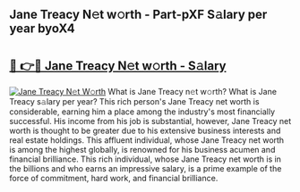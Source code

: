 ## Jane Treacy N𝚎t w𝚘rth - Part-pXF S𝚊lary per year byoX4

# <h2><a href="http://gc34o7n.nevu.top/?p=Jane+Treacy">🔗 👉🔴 Jane Treacy N𝚎t w𝚘rth - S𝚊lary</a></h2>

[![Jane Treacy N𝚎t W𝚘rth](https://i.imgur.com/Oavwk0R.jpeg)](http://gc34o7n.nevu.top/?p=Jane+Treacy)
What is Jane Treacy n𝚎t w𝚘rth? What is Jane Treacy s𝚊lary per year?
This rich person's Jane Treacy net worth is considerable, earning him a place among the industry's most financially successful. His income from his job is substantial, however, Jane Treacy net worth is thought to be greater due to his extensive business interests and real estate holdings. This affluent individual, whose Jane Treacy net worth is among the highest globally, is renowned for his business acumen and financial brilliance. This rich individual, whose Jane Treacy net worth is in the billions and who earns an impressive salary, is a prime example of the force of commitment, hard work, and financial brilliance.
